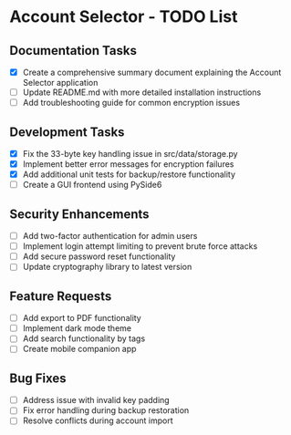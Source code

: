 # Account Selector - TODO List

## Documentation Tasks

- [x] Create a comprehensive summary document explaining the Account Selector application
- [ ] Update README.md with more detailed installation instructions
- [ ] Add troubleshooting guide for common encryption issues

## Development Tasks

- [x] Fix the 33-byte key handling issue in src/data/storage.py
- [x] Implement better error messages for encryption failures
- [x] Add additional unit tests for backup/restore functionality
- [ ] Create a GUI frontend using PySide6

## Security Enhancements

- [ ] Add two-factor authentication for admin users
- [ ] Implement login attempt limiting to prevent brute force attacks
- [ ] Add secure password reset functionality
- [ ] Update cryptography library to latest version

## Feature Requests

- [ ] Add export to PDF functionality
- [ ] Implement dark mode theme
- [ ] Add search functionality by tags
- [ ] Create mobile companion app

## Bug Fixes

- [ ] Address issue with invalid key padding
- [ ] Fix error handling during backup restoration
- [ ] Resolve conflicts during account import
